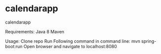 # calendarapp
 calendarapp

Requirements:
Java 8
Maven

Usage:
Clone repo
Run Following command in command line: mvn spring-boot:run
Open browser and navigate to localhost:8080
